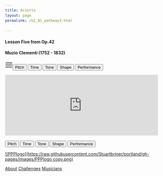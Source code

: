 ```yaml
---
title: Arietta
layout: page
permalink: /G1_A1_pathway3.html

---
```


#### Lesson Five from Op.42

#### Muzio Clementi (1752 - 1832)



[![Menulogo](https://raw.githubusercontent.com/Stuartbriner/portland/gh-pages/images/menu.png)](menu.html)<button type="button" onclick="window.location.href='G1_A1_about.html'">Pitch</button>
<button type="button" onclick="window.location.href='G1_A1_about.html'">Time</button>
<button type="button" onclick="window.location.href='G1_A1_about.html'">Tone</button>
<button type="button" onclick="window.location.href='G1_A1_about.html'">Shape</button>
<button type="button" onclick="window.location.href='G1_A1_about.html'">Performance</button>




<iframe width="100%" height="200" scrolling="no" frameborder="no" src="https://w.soundcloud.com/player/?url=https%3A//api.soundcloud.com/tracks/186949914%3Fsecret_token%3Ds-dzFHo&amp;auto_play=false&amp;hide_related=false&amp;show_comments=true&amp;show_user=true&amp;show_reposts=false&amp;visual=true"></iframe>

<button type="button" onclick="window.location.href='G1_A1_about.html'">Pitch</button>
<button type="button" onclick="window.location.href='G1_A1_about.html'">Time</button>
<button type="button" onclick="window.location.href='G1_A1_about.html'">Tone</button>
<button type="button" onclick="window.location.href='G1_A1_about.html'">Shape</button>
<button type="button" onclick="window.location.href='G1_A1_about.html'">Performance</button>


[![PPPlogo](https://raw.githubusercontent.com/Stuartbriner/portland/gh-pages/images/PPPlogo copy.png)](https://itunes.apple.com/gb/app/abrsm-piano-practice-partner/id891238739?mt=8)

[About](G1_A1_about.html)
[Challenges](G1_A1_challenges.html)
[Musicians](G1_A1_exam.html)
